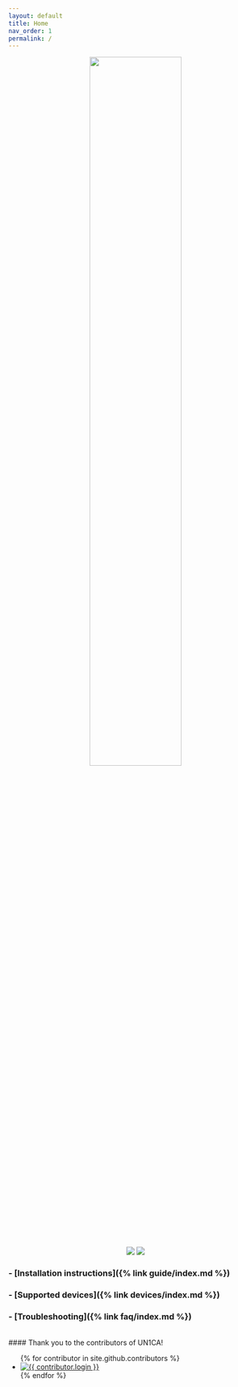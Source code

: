 ```yaml
---
layout: default
title: Home
nav_order: 1
permalink: /
---
```


<p align="center">
  <img loading="lazy" width="60%" src="/assets/images/logo.png"/>
  <br><br>
  <a href="https://github.com/BlackMesa123/UN1CA"><img loading="lazy" src="https://img.shields.io/badge/GitHub-453f3d?style=for-the-badge&logo=github"/></a>
  <a href="https://t.me/unicarom"><img loading="lazy" src="https://img.shields.io/badge/Telegram-229ed9?style=for-the-badge&logo=telegram&logoColor=ffffff"/></a>
</p>

### - [Installation instructions]({% link guide/index.md %})
### - [Supported devices]({% link devices/index.md %})
### - [Troubleshooting]({% link faq/index.md %})
<br>
#### Thank you to the contributors of UN1CA!

<ul class="list-style-none">
{% for contributor in site.github.contributors %}
  <li class="d-inline-block mr-1">
     <a href="{{ contributor.html_url }}"><img src="https://images.weserv.nl/?url={{ contributor.avatar_url }}&h=32&w=32&fit=cover&mask=circle" alt="{{ contributor.login }}"></a>
  </li>
{% endfor %}
</ul>
